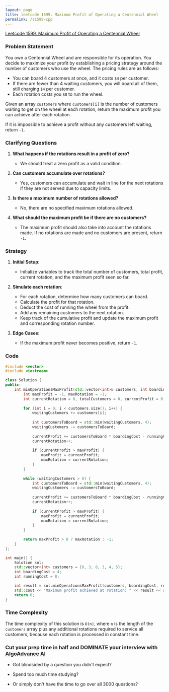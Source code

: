 ```yaml
---
layout: page
title: leetcode 1599. Maximum Profit of Operating a Centennial Wheel
permalink: /s1599-cpp
---
```

[Leetcode 1599. Maximum Profit of Operating a Centennial Wheel](https://algoadvance.github.io/algoadvance/l1599)
### Problem Statement

You own a Centennial Wheel and are responsible for its operation. You decide to maximize your profit by establishing a pricing strategy around the number of customers who use the wheel. The pricing rules are as follows:
- You can board 4 customers at once, and it costs `$4` per customer.
- If there are fewer than 4 waiting customers, you will board all of them, still charging `$4` per customer.
- Each rotation costs you `$8` to run the wheel.

Given an array `customers` where `customers[i]` is the number of customers waiting to get on the wheel at each rotation, return the maximum profit you can achieve after each rotation.

If it is impossible to achieve a profit without any customers left waiting, return `-1`.

### Clarifying Questions

1. **What happens if the rotations result in a profit of zero?** 
   - We should treat a zero profit as a valid condition.
  
2. **Can customers accumulate over rotations?**
   - Yes, customers can accumulate and wait in line for the next rotations if they are not served due to capacity limits.

3. **Is there a maximum number of rotations allowed?**
   - No, there are no specified maximum rotations allowed.

4. **What should the maximum profit be if there are no customers?**
   - The maximum profit should also take into account the rotations made. If no rotations are made and no customers are present, return `-1`.

### Strategy

1. **Initial Setup**:
   - Initialize variables to track the total number of customers, total profit, current rotation, and the maximum profit seen so far.
   
2. **Simulate each rotation**:
   - For each rotation, determine how many customers can board.
   - Calculate the profit for that rotation.
   - Deduct the cost of running the wheel from the profit.
   - Add any remaining customers to the next rotation.
   - Keep track of the cumulative profit and update the maximum profit and corresponding rotation number.

3. **Edge Cases**:
   - If the maximum profit never becomes positive, return `-1`.

### Code

```cpp
#include <vector>
#include <iostream>

class Solution {
public:
    int minOperationsMaxProfit(std::vector<int>& customers, int boardingCost, int runningCost) {
        int maxProfit = -1, maxRotation = -1;
        int currentRotation = 0, totalCustomers = 0, currentProfit = 0, waitingCustomers = 0;
        
        for (int i = 0; i < customers.size(); i++) {
            waitingCustomers += customers[i];
            
            int customersToBoard = std::min(waitingCustomers, 4);
            waitingCustomers -= customersToBoard;
            
            currentProfit += customersToBoard * boardingCost - runningCost;
            currentRotation++;
            
            if (currentProfit > maxProfit) {
                maxProfit = currentProfit;
                maxRotation = currentRotation;
            }
        }
        
        while (waitingCustomers > 0) {
            int customersToBoard = std::min(waitingCustomers, 4);
            waitingCustomers -= customersToBoard;
            
            currentProfit += customersToBoard * boardingCost - runningCost;
            currentRotation++;
            
            if (currentProfit > maxProfit) {
                maxProfit = currentProfit;
                maxRotation = currentRotation;
            }
        }
        
        return maxProfit > 0 ? maxRotation : -1;
    }
};

int main() {
    Solution sol;
    std::vector<int> customers = {8, 3, 8, 3, 4, 5};
    int boardingCost = 4;
    int runningCost = 8;

    int result = sol.minOperationsMaxProfit(customers, boardingCost, runningCost);
    std::cout << "Maximum profit achieved at rotation: " << result << std::endl;
    return 0;
}
```

### Time Complexity

The time complexity of this solution is `O(n)`, where `n` is the length of the `customers` array plus any additional rotations required to service all customers, because each rotation is processed in constant time.


### Cut your prep time in half and DOMINATE your interview with [AlgoAdvance AI](https://algoAdvance.com)

- Got blindsided by a question you didn't expect?

- Spend too much time studying?

- Or simply don't have the time to go over all 3000 questions?

